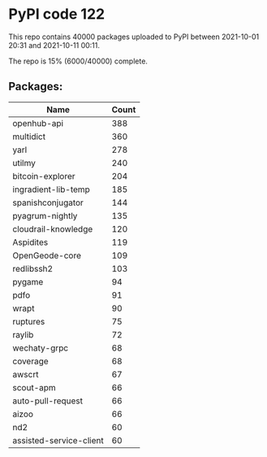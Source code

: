 # PyPI code 122

This repo contains 40000 packages uploaded to PyPI between 
2021-10-01 20:31 and 2021-10-11 00:11.

The repo is 15% (6000/40000) complete.

## Packages:

| Name  | Count |
| ----- | ----- |
| openhub-api | 388 |
| multidict | 360 |
| yarl | 278 |
| utilmy | 240 |
| bitcoin-explorer | 204 |
| ingradient-lib-temp | 185 |
| spanishconjugator | 144 |
| pyagrum-nightly | 135 |
| cloudrail-knowledge | 120 |
| Aspidites | 119 |
| OpenGeode-core | 109 |
| redlibssh2 | 103 |
| pygame | 94 |
| pdfo | 91 |
| wrapt | 90 |
| ruptures | 75 |
| raylib | 72 |
| wechaty-grpc | 68 |
| coverage | 68 |
| awscrt | 67 |
| scout-apm | 66 |
| auto-pull-request | 66 |
| aizoo | 66 |
| nd2 | 60 |
| assisted-service-client | 60 |


